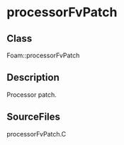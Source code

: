 # processorFvPatch 
## Class
Foam::processorFvPatch

## Description
Processor patch.

## SourceFiles
processorFvPatch.C

